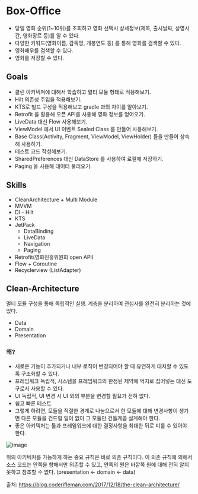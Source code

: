 # Box-Office

- 당일 영화 순위(1~10위)를 조회하고 영화 선택시 상세정보(제목, 출시날짜, 상영시간, 영화장르 등)를 알 수 있다.
- 다양한 키워드(영화이름, 감독명, 개봉연도 등) 를 통해 영화를 검색할 수 있다.
- 영화배우를 검색할 수 있다.
- 영화를 저장할 수 있다.

## Goals
- 클린 아키텍쳐에 대해서 학습하고 멀티 모듈 형태로 적용해보기.
- Hilt 의존성 주입을 적용해보기.
- KTS로 빌드 구성을 적용해보고 gradle 과의 차이를 알아보기.
- Retrofit 을 활용해 오픈 API를 사용해 영화 정보를 얻어오기.
- LiveData 대신 Flow 사용해보기.
- ViewModel 에서 UI 이벤트 Sealed Class 를 만들어 사용해보기.
- Base Class(Activity, Fragment, ViewModel, ViewHolder) 들을 만들어 상속해 사용하기.
- 테스트 코드 작성해보기.
- SharedPreferences 대신 DataStore 를 사용하여 로컬에 저장하기.
- Paging 을 사용해 데이터 불러오기.


## Skills
- CleanArchitecture + Multi Module
- MVVM
- DI - Hilt
- KTS
- JetPack
    - DataBinding
    - LiveData
    - Navigation
    - Paging
- Retrofit(영화진흥위원회 open API)
- Flow + Coroutine
- Recyclerview (ListAdapter)

## Clean-Architecture
멀티 모듈 구성을 통해 독립적인 실행.
계층을 분리하여 관심사를 완전히 분리하는 것에 있다.

- Data
- Domain
- Presentation

### 왜?
- 새로운 기능이 추가되거나 내부 로직이 변경되어야 할 때 유연하게 대처할 수 있도록 구조화할 수 있다.
- 프레임워크 독립적, 시스템을 프레임워크의 한정된 제약에 억지로 집어넣는 대신 도구로서 사용할 수 있다.
- UI 독립적, UI 변경 시 UI 외의 부분을 변경할 필요가 전혀 없다.
- 쉽고 빠른 테스트
- 그렇게 하려면, 모듈을 적절한 경계로 나눔으로서 한 모듈에 대해 변경사항이 생기면 다른 모듈을 건드릴 일이 없이 그 모듈만 건들게끔 설계해야 한다.
- 좋은 아키텍처는 툴과 프레임워크에 대한 결정사항을 최대한 뒤로 미룰 수 있어야 한다. 

![image](https://blog.coderifleman.com/images/the-clean-architecture/the-clean-architecture.jpg)

위의 아키텍처를 가능하게 하는 중요 규칙은 바로 의존 규칙이다.
이 의존 규칙에 의해서 소스 코드는 안쪽을 향해서만 의존할 수 있고, 안쪽의 원은 바깥쪽 원에 대해 전혀 알지 못하고 참조할 수 없다. (presentation <- domain <- data)

출처: https://blog.coderifleman.com/2017/12/18/the-clean-architecture/

